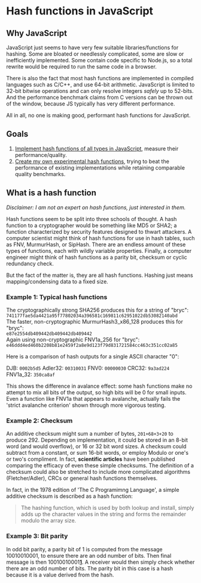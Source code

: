 # Hash functions in JavaScript

## Why JavaScript

JavaScript just seems to have very few suitable libraries/functions for hashing. Some are bloated or needlessly complicated, some are slow or inefficiently implemented. Some contain code specific to Node.js, so a total rewrite would be required to run the same code in a browser. 

There is also the fact that most hash functions are implemented in compiled languages such as C/C++, and use 64-bit arithmetic. JavaScript is limited to 32-bit bitwise operations and can only resolve integers _safely_ up to 52-bits. And the performance benchmark claims from C versions can be thrown out of the window, because JS typically has very different performance.

All in all, no one is making good, performant hash functions for JavaScript.

## Goals

1. [Implement hash functions of all types in JavaScript](hashes/README.md), measure their performance/quality. 
2. [Create my own experimental hash functions](experimental/README.md), trying to beat the performance of existing implementations while retaining comparable quality benchmarks.

## What is a hash function

_Disclaimer: I am not an expert on hash functions, just interested in them._

Hash functions seem to be split into three schools of thought. A hash function to a cryptographer would be something like MD5 or SHA2; a function characterized by security features designed to thwart attackers. A computer scientist might think of hash functions for use in hash tables, such as FNV, MurmurHash, or SipHash. There are an endless amount of these types of functions, each with wildly variable properties. Finally, a computer engineer might think of hash functions as a parity bit, checksum or cyclic redundancy check.

But the fact of the matter is, they are all hash functions. Hashing just means mapping/condensing data to a fixed size.

### Example 1: Typical hash functions

The cryptographically strong SHA256 produces this for a string of "bryc":<br>
`741177fae5da4421a95f77802034a396581c169811c62951022db53082140abd`<br>
The faster, non-cryptographic MurmurHash3_x86_128 produces this for "bryc":<br>
`e87e2554db409442db409442db409442`<br>
Again using non-cryptographic FNV1a_256 for "bryc":<br>
`e46ddd4ed460b2208b81e2459f2a8e9d123f79d831721584cc463c351cc02a85`

Here is a comparison of hash outputs for a single ASCII character "0":

DJB: `0002b5d5`
Adler32: `00310031`
FNV0: `00000030`
CRC32: `9a3ad224`
FNV1a_32: `350ca8af`

This shows the difference in avalance effect: some hash functions make no attempt to mix all bits of the output, so high bits will be 0 for small inputs. Even a function like FNV1a that appears to avalanche, actually fails the 'strict avalanche criterion' shown through more vigorous testing. 

### Example 2: Checksum

An additive checksum might sum a number of bytes, `201+68+3+20` to produce 292. Depending on implementation, it could be stored in an 8-bit word (and would overflow), or 16 or 32 bit word sizes. A checksum could subtract from a constant, or sum 16-bit words, or employ Modulo or one's or two's compliment.  In fact, **scientific articles** have been published comparing the efficacy of even these simple checksums. The definition of a checksum could also be stretched to include more complicated algorithms (Fletcher/Adler), CRCs or general hash functions themselves.

In fact, in the 1978 edition of 'The C Programimng Language', a simple additive checksum is described as a hash function:

> The hashing function, which is used by both lookup and install, simply adds up the character values in the string and forms the remainder modulo the array size.

### Example 3: Bit parity

In odd bit parity, a parity bit of 1 is computed from the message 10010010001, to ensure there are an odd number of bits. Then final message is then 10010010001<b><u>1</u></b>. A receiver would then simply check whether there are an odd number of bits. The parity bit in this case is a hash because it is a value derived from the hash.
